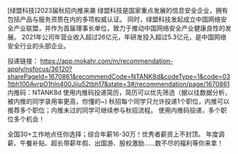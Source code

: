 [绿盟科技]2023届秋招内推来袭
绿盟科技是国家重点发展的信息安全企业，拥有包括产品与服务资质在内的多项权威认证。
同时，绿盟科技发起成立中国网络安全产业联盟，并作为首届理事长单位，致力于推动中国网络安全产业健康良性的发展。
2021年公司年营业收入超过26亿元，年研发投入超过5.3亿元，是中国网络安全行业的头部企业。

投递链接：
https://app.mokahr.com/m/recommendation-apply/nsfocus/36120?sharePageId=1670861&recommendCode=NTANK8d&codeType=1&code=031tbh100AvrpO1hIn400Jiiu52tbh17&state=3#/recommendation/page/1670861
内推码：NTANK8d
使用内推码投递简历，简历可以优先筛选（据以往数据分析，被内推的同学录用率更高，你懂的~)
秋招每个同学只允许投递1个职位，内推可以推荐多个职位；内推未过的同学可继续参与秋招流程。
使用内推码投递，多个职位多个机会！

全国30+工作地点任你选择；综合年薪16-30万！优秀者薪资上不封顶。
年度调薪、午餐补贴、超长带薪年假、出国游、股权激励……数不尽的福利等你来拿！